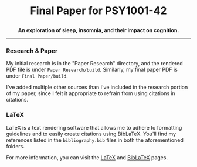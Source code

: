 # <p align=center>Final Paper for PSY1001-42</p>

**<p align=center>An exploration of sleep, insomnia, and their impact on cognition.</p>**

---

### Research & Paper

My initial research is in the "Paper Research" directory, and the rendered PDF file is under ``Paper Research/build``. Similarly, my final paper PDF is under ``Final Paper/build``.

I've added multiple other sources than I've included in the research portion of my paper, since I felt it appropriate to refrain from using citations in citations. 

### LaTeX

LaTeX is a text rendering software that allows me to adhere to formatting guidelines and to easily create citations using BibLaTeX. You'll find my references listed in the ``bibliography.bib`` files in both the aforementioned folders.

For more information, you can visit the [LaTeX](https://www.latex-project.org/help/documentation/) and [BibLaTeX](https://ctan.org/pkg/biblatex?lang=en) pages.
